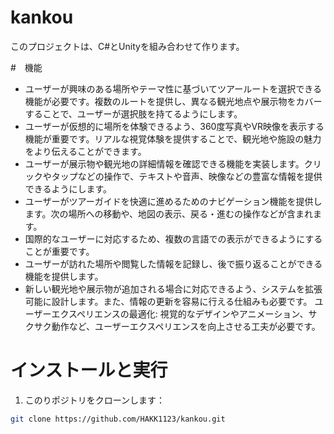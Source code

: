 # kankou
このプロジェクトは、C#とUnityを組み合わせて作ります。

#　機能
- ユーザーが興味のある場所やテーマ性に基づいてツアールートを選択できる機能が必要です。複数のルートを提供し、異なる観光地点や展示物をカバーすることで、ユーザーが選択肢を持てるようにします。
- ユーザーが仮想的に場所を体験できるよう、360度写真やVR映像を表示する機能が重要です。リアルな視覚体験を提供することで、観光地や施設の魅力をより伝えることができます。
- ユーザーが展示物や観光地の詳細情報を確認できる機能を実装します。クリックやタップなどの操作で、テキストや音声、映像などの豊富な情報を提供できるようにします。
- ユーザーがツアーガイドを快適に進めるためのナビゲーション機能を提供します。次の場所への移動や、地図の表示、戻る・進むの操作などが含まれます。
- 国際的なユーザーに対応するため、複数の言語での表示ができるようにすることが重要です。
- ユーザーが訪れた場所や閲覧した情報を記録し、後で振り返ることができる機能を提供します。
- 新しい観光地や展示物が追加される場合に対応できるよう、システムを拡張可能に設計します。また、情報の更新を容易に行える仕組みも必要です。
ユーザーエクスペリエンスの最適化: 視覚的なデザインやアニメーション、サクサク動作など、ユーザーエクスペリエンスを向上させる工夫が必要です。


# インストールと実行
1. このりポジトリをクローンします：

``` bash
git clone https://github.com/HAKK1123/kankou.git


